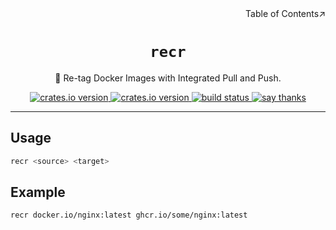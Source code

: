 <div align=right>Table of Contents↗️</div>

<h1 align=center><code>recr</code></h1>

<p align=center>🐳 Re-tag Docker Images with Integrated Pull and Push.</p>

<div align=center>
  <a href="https://crates.io/crates/recr">
    <img src="https://img.shields.io/crates/v/recr.svg" alt="crates.io version">
  </a>
  <a href="https://crates.io/crates/recr">
    <img src="https://img.shields.io/github/repo-size/lvillis/recr?style=flat-square&color=328657" alt="crates.io version">
  </a>
  <a href="https://github.com/lvillis/recr/actions">
    <img src="https://github.com/lvillis/recr/actions/workflows/ci.yaml/badge.svg" alt="build status">
  </a>
  <a href="mailto:lvillis@outlook.com?subject=Thanks%20for%20recr!">
    <img src="https://img.shields.io/badge/Say%20Thanks-!-1EAEDB.svg" alt="say thanks">
  </a>
</div>

---

## Usage

```bash
recr <source> <target>
```


## Example

```bash
recr docker.io/nginx:latest ghcr.io/some/nginx:latest
```
